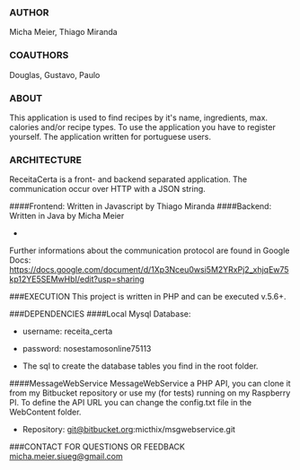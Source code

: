 ### AUTHOR
Micha Meier, Thiago Miranda
 

 
### COAUTHORS
Douglas, Gustavo, Paulo



### ABOUT
This application is used to find recipes by it's name, ingredients, max. calories and/or recipe types. To use the application you have to register yourself. The application written for portuguese users.



### ARCHITECTURE
ReceitaCerta is a front- and backend separated application. The communication occur over HTTP with a JSON string.

####Frontend: 
Written in Javascript by Thiago Miranda
####Backend: 
Written in Java by Micha Meier 

-

Further informations about the communication protocol are found in Google Docs: https://docs.google.com/document/d/1Xp3Nceu0wsi5M2YRxPj2_xhjqEw75kp12YE5SEMwHbI/edit?usp=sharing


###EXECUTION
This project is written in PHP and can be executed v.5.6+.


###DEPENDENCIES 
####Local Mysql Database: 
* username: receita_certa
* password: nosestamosonline75113

* The sql to create the database tables you find in the root folder.

####MessageWebService
MessageWebService a PHP API, you can clone it from my Bitbucket repository or use my (for tests) running on my Raspberry PI. To define the API URL you can change the config.txt file in the WebContent folder.

* Repository: git@bitbucket.org:micthix/msgwebservice.git


###CONTACT FOR QUESTIONS OR FEEDBACK
micha.meier.siueg@gmail.com